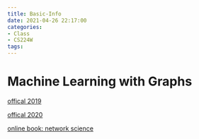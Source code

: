 ```yaml
---
title: Basic-Info
date: 2021-04-26 22:17:00
categories:
- Class
- CS224W
tags:
---
```


# Machine Learning with Graphs

[offical 2019](http://snap.stanford.edu/class/cs224w-2019/)

[offical 2020](http://web.stanford.edu/class/cs224w/)

[online book: network science](http://networksciencebook.com/chapter/1#vulnerability)

